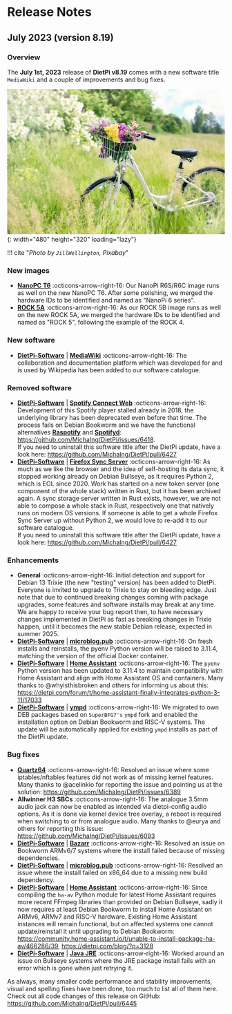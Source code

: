# Release Notes

## July 2023 (version 8.19)

### Overview

The **July 1st, 2023** release of **DietPi v8.19** comes with a new software title `MediaWiki` and a couple of improvements and bug fixes.

![Bike in grassland](../assets/images/dietpi-release-v8_19.jpg){: width="480" height="320" loading="lazy"}

!!! cite "*Photo by `JillWellington`, Pixabay*"

### New images

- [**NanoPC T6**](../../hardware/#nanopi-series-friendlyelec) :octicons-arrow-right-16: Our NanoPi R6S/R6C image runs as well on the new NanoPC T6. After some polishing, we merged the hardware IDs to be identified and named as "NanoPi 6 series".
- [**ROCK 5A**](../../hardware/#radxa) :octicons-arrow-right-16: As our ROCK 5B image runs as well on the new ROCK 5A, we merged the hardware IDs to be identified and named as "ROCK 5", following the example of the ROCK 4.

### New software

- [**DietPi-Software**](../../dietpi_tools/software_installation/#dietpi-software) | [**MediaWiki**](../../software/social/) :octicons-arrow-right-16: The collaboration and documentation platform which was developed for and is used by Wikipedia has been added to our software catalogue.

### Removed software

- [**DietPi-Software**](../../dietpi_tools/software_installation/#dietpi-software) | [**Spotify Connect Web**](../../software/media/#spotify-connect-web) :octicons-arrow-right-16: Development of this Spotify player stalled already in 2018, the underlying library has been deprecated even before that time. The process fails on Debian Bookworm and we have the functional alternatives [**Raspotify**](../../software/media/#raspotify) and [**Spotifyd**](../../software/media/#spotifyd): <https://github.com/MichaIng/DietPi/issues/6418>.  
If you need to uninstall this software title after the DietPi update, have a look here: <https://github.com/MichaIng/DietPi/pull/6427>
- [**DietPi-Software**](../../dietpi_tools/software_installation/#dietpi-software) | [**Firefox Sync Server**](../../software/cloud/#firefox-sync-server) :octicons-arrow-right-16: As much as we like the browser and the idea of self-hosting its data sync, it stopped working already on Debian Bullseye, as it requires Python 2, which is EOL since 2020. Work has started on a new token server (one component of the whole stack) written in Rust, but it has been archived again. A sync storage server written in Rust exists, however, we are not able to compose a whole stack in Rust, respectively one that natively runs on modern OS versions. If someone is able to get a whole Firefox Sync Server up without Python 2, we would love to re-add it to our software catalogue.  
If you need to uninstall this software title after the DietPi update, have a look here: <https://github.com/MichaIng/DietPi/pull/6427>

### Enhancements

- **General** :octicons-arrow-right-16: Initial detection and support for Debian 13 Trixie (the new "testing" version) has been added to DietPi. Everyone is invited to upgrade to Trixie to stay on bleeding edge. Just note that due to continued breaking changes coming with package upgrades, some features and software installs may break at any time. We are happy to receive your bug report then, to have necessary changes implemented in DietPi as fast as breaking changes in Trixie happen, until it becomes the new stable Debian release, expected in summer 2025.
- [**DietPi-Software**](../../dietpi_tools/software_installation/#dietpi-software) | [**microblog.pub**](../../software/social/#microblogpub) :octicons-arrow-right-16: On fresh installs and reinstalls, the pyenv Python version will be raised to 3.11.4, matching the version of the official Docker container.
- [**DietPi-Software**](../../dietpi_tools/software_installation/#dietpi-software) | [**Home Assistant**](../../software/home_automation/#home-assistant) :octicons-arrow-right-16: The `pyenv` Python version has been updated to 3.11.4 to maintain compatibility with Home Assistant and align with Home Assistant OS and containers. Many thanks to @whyisthisbroken and others for informing us about this: <https://dietpi.com/forum/t/home-assistant-finally-integrates-python-3-11/17033>
- [**DietPi-Software**](../../dietpi_tools/software_installation/#dietpi-software) | [**ympd**](../../software/media/#ympd) :octicons-arrow-right-16: We migrated to own DEB packages based on `SuperBFG7's` `ympd` fork and enabled the installation option on Debian Bookworm and RISC-V systems. The update will be automatically applied for existing `ympd` installs as part of the DietPi update.

### Bug fixes

- [**Quartz64**](../../hardware/#pine64) :octicons-arrow-right-16: Resolved an issue where some iptables/nftables features did not work as of missing kernel features. Many thanks to @acelinkio for reporting the issue and pointing us at the solution: <https://github.com/MichaIng/DietPi/issues/6389>
- **Allwinner H3 SBCs** :octicons-arrow-right-16: The analogue 3.5mm audio jack can now be enabled as intended via dietpi-config audio options. As it is done via kernel device tree overlay, a reboot is required when switching to or from analogue audio. Many thanks to @eurya and others for reporting this issue: <https://github.com/MichaIng/DietPi/issues/6093>
- [**DietPi-Software**](../../dietpi_tools/software_installation/#dietpi-software) | [**Bazarr**](../../software/bittorrent/#bazarr) :octicons-arrow-right-16: Resolved an issue on Bookworm ARMv6/7 systems where the install failed because of missing dependencies.
- [**DietPi-Software**](../../dietpi_tools/software_installation/#dietpi-software) | [**microblog.pub**](../../software/social/#microblogpub) :octicons-arrow-right-16: Resolved an issue where the install failed on x86_64 due to a missing new build dependency.
- [**DietPi-Software**](../../dietpi_tools/software_installation/#dietpi-software) | [**Home Assistant**](../../software/home_automation/#home-assistant) :octicons-arrow-right-16: Since compiling the `ha-av` Python module for latest Home Assistant requires more recent FFmpeg libraries than provided on Debian Bullseye, sadly it now requires at least Debian Bookworm to install Home Assistant on ARMv6, ARMv7 and RISC-V hardware. Existing Home Assistant instances will remain functional, but on affected systems one cannot update/reinstall it until upgrading to Debian Bookworm: <https://community.home-assistant.io/t/unable-to-install-package-ha-av/466286/39>, <https://dietpi.com/blog/?p=3128>
- [**DietPi-Software**](../../dietpi_tools/software_installation/#dietpi-software) | [**Java JRE**](../../software/programming/#java) :octicons-arrow-right-16: Worked around an issue on Bullseye systems where the JRE package install fails with an error which is gone when just retrying it.

As always, many smaller code performance and stability improvements, visual and spelling fixes have been done, too much to list all of them here. Check out all code changes of this release on GitHub: <https://github.com/MichaIng/DietPi/pull/6445>
